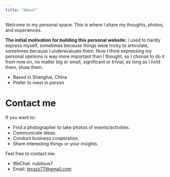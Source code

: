 ```yaml
---
title: "About"
---
```


Welcome to my personal space. This is where I share my thoughts, photos, and experiences.

**The initial motivation for building this personal website:** I used to hardly express myself, sometimes because things were tricky to articulate, sometimes because I underevaluate them. Now I think expressing my personal opinions is way more important than I thought, so I choose to do it from now on, no matter big or small, significant or trivial, as long as I hold them, show them. 

- Based in Shanghai, China
- Prefer to meet in person

# Contact me
If you want to:
- Find a photographer to take photos of events/activities.
- Communicate ideas.
- Conduct business cooperation.
- Share interesting things or your insights.

Feel free to contact me:
- WeChat: nubilous7
- Email: teruzz77@gmail.com

